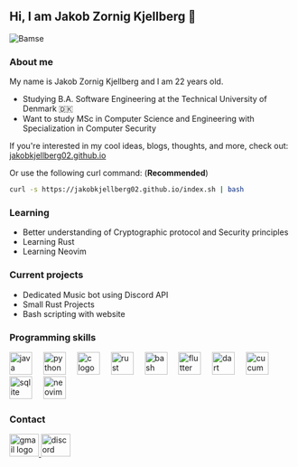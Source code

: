 ## Hi, I am Jakob Zornig Kjellberg 👋
![Bamse](https://avatars.githubusercontent.com/u/7950662?v=4)
### About me
My name is Jakob Zornig Kjellberg and I am 22 years old.

 - Studying B.A. Software Engineering at the Technical University of Denmark 🇩🇰
 - Want to study MSc in Computer Science and Engineering with Specialization in Computer Security

 If you're interested in my cool ideas, blogs, thoughts, and more, check out:  
[jakobkjellberg02.github.io](https://jakobkjellberg02.github.io/)

Or use the following curl command: (**Recommended**)  
```bash
curl -s https://jakobkjellberg02.github.io/index.sh | bash
```
 

### Learning

 - Better understanding of Cryptographic protocol and Security principles
 - Learning Rust
 - Learning Neovim 

### Current projects

 - Dedicated Music bot using Discord API
 - Small Rust Projects
 - Bash scripting with website

### Programming skills
<div align="left">
  <img src="https://cdn.jsdelivr.net/gh/devicons/devicon/icons/java/java-original.svg" height="40" alt="java logo"  />
  <img width="12" />
  <img src="https://cdn.jsdelivr.net/gh/devicons/devicon/icons/python/python-original.svg" height="40" alt="python logo"  />
  <img width="12" />
  <img src="https://cdn.jsdelivr.net/gh/devicons/devicon/icons/c/c-original.svg" height="40" alt="c logo"  />
  <img width="12" />
  <img src="https://cdn.jsdelivr.net/gh/devicons/devicon/icons/rust/rust-original.svg" height="40" alt="rust logo"  />
  <img width="12" />
  <img src="https://cdn.jsdelivr.net/gh/devicons/devicon/icons/bash/bash-original.svg" height="40" alt="bash logo"  />
  <img width="12" />
  <img src="https://cdn.jsdelivr.net/gh/devicons/devicon/icons/flutter/flutter-original.svg" height="40" alt="flutter logo"  />
  <img width="12" />
  <img src="https://cdn.jsdelivr.net/gh/devicons/devicon/icons/dart/dart-original.svg" height="40" alt="dart logo"  />
  <img width="12" />
  <img src="https://cdn.jsdelivr.net/gh/devicons/devicon/icons/cucumber/cucumber-plain.svg" height="40" alt="cucumber logo"  />
  <img width="12" />
  <img src="https://cdn.jsdelivr.net/gh/devicons/devicon/icons/sqlite/sqlite-original.svg" height="40" alt="sqlite logo"  />
  <img width="12" />
  <img src="https://static-00.iconduck.com/assets.00/apps-neovim-icon-512x512-w4ecv3uh.png" height="40" alt="neovim logo"  />
</div>

### Contact
<div align="left">
  <a href="mailto:jakobzornigkjellberg@gmail.com" target="_blank">
    <img src="https://raw.githubusercontent.com/maurodesouza/profile-readme-generator/master/src/assets/icons/social/gmail/default.svg" width="52" height="40" alt="gmail logo"  />
  </a>
  <a href="https://discordapp.com/users/105265076419751936" target="_blank">
    <img src="https://raw.githubusercontent.com/maurodesouza/profile-readme-generator/master/src/assets/icons/social/discord/default.svg" width="52" height="40" alt="discord logo"  />
  </a>
</div>
